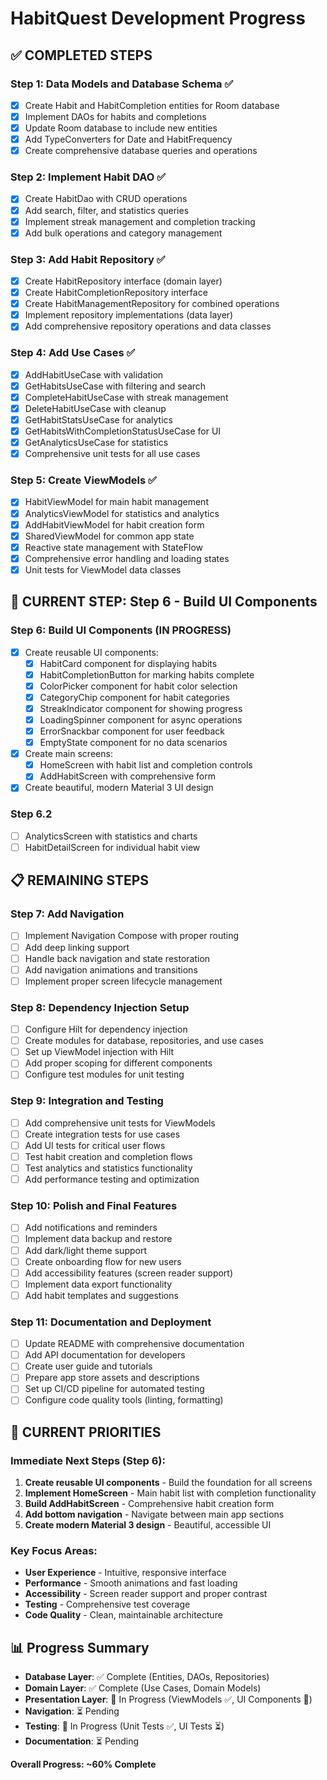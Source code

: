 # HabitQuest Development Progress

## ✅ COMPLETED STEPS

### Step 1: Data Models and Database Schema ✅
- [x] Create Habit and HabitCompletion entities for Room database
- [x] Implement DAOs for habits and completions
- [x] Update Room database to include new entities
- [x] Add TypeConverters for Date and HabitFrequency
- [x] Create comprehensive database queries and operations

### Step 2: Implement Habit DAO ✅
- [x] Create HabitDao with CRUD operations
- [x] Add search, filter, and statistics queries
- [x] Implement streak management and completion tracking
- [x] Add bulk operations and category management

### Step 3: Add Habit Repository ✅
- [x] Create HabitRepository interface (domain layer)
- [x] Create HabitCompletionRepository interface
- [x] Create HabitManagementRepository for combined operations
- [x] Implement repository implementations (data layer)
- [x] Add comprehensive repository operations and data classes

### Step 4: Add Use Cases ✅
- [x] AddHabitUseCase with validation
- [x] GetHabitsUseCase with filtering and search
- [x] CompleteHabitUseCase with streak management
- [x] DeleteHabitUseCase with cleanup
- [x] GetHabitStatsUseCase for analytics
- [x] GetHabitsWithCompletionStatusUseCase for UI
- [x] GetAnalyticsUseCase for statistics
- [x] Comprehensive unit tests for all use cases

### Step 5: Create ViewModels ✅
- [x] HabitViewModel for main habit management
- [x] AnalyticsViewModel for statistics and analytics
- [x] AddHabitViewModel for habit creation form
- [x] SharedViewModel for common app state
- [x] Reactive state management with StateFlow
- [x] Comprehensive error handling and loading states
- [x] Unit tests for ViewModel data classes

## 🚧 CURRENT STEP: Step 6 - Build UI Components

### Step 6: Build UI Components (IN PROGRESS)
- [x] Create reusable UI components:
  - [x] HabitCard component for displaying habits
  - [x] HabitCompletionButton for marking habits complete
  - [x] ColorPicker component for habit color selection
  - [x] CategoryChip component for habit categories
  - [x] StreakIndicator component for showing progress
  - [x] LoadingSpinner component for async operations
  - [x] ErrorSnackbar component for user feedback
  - [x] EmptyState component for no data scenarios
- [x] Create main screens:
  - [x] HomeScreen with habit list and completion controls
  - [x] AddHabitScreen with comprehensive form
- [x] Create beautiful, modern Material 3 UI design

### Step 6.2
- [ ] AnalyticsScreen with statistics and charts
- [ ] HabitDetailScreen for individual habit view

## 📋 REMAINING STEPS

### Step 7: Add Navigation
- [ ] Implement Navigation Compose with proper routing
- [ ] Add deep linking support
- [ ] Handle back navigation and state restoration
- [ ] Add navigation animations and transitions
- [ ] Implement proper screen lifecycle management

### Step 8: Dependency Injection Setup
- [ ] Configure Hilt for dependency injection
- [ ] Create modules for database, repositories, and use cases
- [ ] Set up ViewModel injection with Hilt
- [ ] Add proper scoping for different components
- [ ] Configure test modules for unit testing

### Step 9: Integration and Testing
- [ ] Add comprehensive unit tests for ViewModels
- [ ] Create integration tests for use cases
- [ ] Add UI tests for critical user flows
- [ ] Test habit creation and completion flows
- [ ] Test analytics and statistics functionality
- [ ] Add performance testing and optimization

### Step 10: Polish and Final Features
- [ ] Add notifications and reminders
- [ ] Implement data backup and restore
- [ ] Add dark/light theme support
- [ ] Create onboarding flow for new users
- [ ] Add accessibility features (screen reader support)
- [ ] Implement data export functionality
- [ ] Add habit templates and suggestions

### Step 11: Documentation and Deployment
- [ ] Update README with comprehensive documentation
- [ ] Add API documentation for developers
- [ ] Create user guide and tutorials
- [ ] Prepare app store assets and descriptions
- [ ] Set up CI/CD pipeline for automated testing
- [ ] Configure code quality tools (linting, formatting)

## 🎯 CURRENT PRIORITIES

### Immediate Next Steps (Step 6):
1. **Create reusable UI components** - Build the foundation for all screens
2. **Implement HomeScreen** - Main habit list with completion functionality
3. **Build AddHabitScreen** - Comprehensive habit creation form
4. **Add bottom navigation** - Navigate between main app sections
5. **Create modern Material 3 design** - Beautiful, accessible UI

### Key Focus Areas:
- **User Experience** - Intuitive, responsive interface
- **Performance** - Smooth animations and fast loading
- **Accessibility** - Screen reader support and proper contrast
- **Testing** - Comprehensive test coverage
- **Code Quality** - Clean, maintainable architecture

## 📊 Progress Summary

- **Database Layer**: ✅ Complete (Entities, DAOs, Repositories)
- **Domain Layer**: ✅ Complete (Use Cases, Domain Models)
- **Presentation Layer**: 🚧 In Progress (ViewModels ✅, UI Components 🔄)
- **Navigation**: ⏳ Pending
- **Testing**: 🚧 In Progress (Unit Tests ✅, UI Tests ⏳)
- **Documentation**: ⏳ Pending

**Overall Progress: ~60% Complete** 